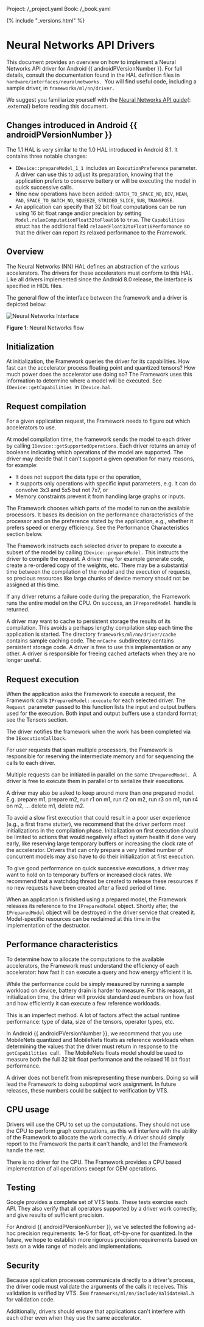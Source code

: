 Project: /_project.yaml
Book: /_book.yaml

{% include "_versions.html" %}

<!--
  Copyright 2018 The Android Open Source Project

  Licensed under the Apache License, Version 2.0 (the "License");
  you may not use this file except in compliance with the License.
  You may obtain a copy of the License at

      http://www.apache.org/licenses/LICENSE-2.0

  Unless required by applicable law or agreed to in writing, software
  distributed under the License is distributed on an "AS IS" BASIS,
  WITHOUT WARRANTIES OR CONDITIONS OF ANY KIND, either express or implied.
  See the License for the specific language governing permissions and
  limitations under the License.
-->

# Neural Networks API Drivers

This document provides an overview on how to implement a Neural Networks API
driver for Android {{ androidPVersionNumber }}. For full details, consult the
documentation found in the HAL definition files in
`hardware/interfaces/neuralnetworks. `You will find useful code, including a
sample driver, in `frameworks/ml/nn/driver.`

We suggest you familiarize yourself with the
[Neural Networks API guide](https://developer.android.com/ndk/guides/neuralnetworks/){: .external}
before reading this document.


## Changes introduced in Android {{ androidPVersionNumber }}

The 1.1 HAL is very similar to the 1.0 HAL introduced in Android 8.1. It contains
three notable changes:


*   `IDevice::prepareModel_1_1 `includes an `ExecutionPreference` parameter. A
    driver can use this to adjust its preparation, knowing that the application
    prefers to conserve battery or will be executing the model in quick
    successive calls.
*   Nine new operations have been added: `BATCH_TO_SPACE_ND`, `DIV`, `MEAN`,
    `PAD`, `SPACE_TO_BATCH_ND`, `SQUEEZE`, `STRIDED_SLICE`, `SUB`, `TRANSPOSE`.
*   An application can specify that 32 bit float computations can be run using
    16 bit float range and/or precision by setting
    `Model.relaxComputationFloat32toFloat16` to `true`. The `Capabilities`
    struct has the additional field `relaxedFloat32toFloat16Performance` so that
    the driver can report its relaxed performance to the Framework.


## Overview

The Neural Networks (NN) HAL defines an abstraction of the various accelerators.
The drivers for these accelerators must conform to this HAL. Like all drivers
implemented since the Android 8.0 release, the interface is specified in HIDL
files.

The general flow of the interface between the framework and a driver is depicted below:

![Neural Networks Interface](/devices/interaction/images/neural_networks_interface.png)

**Figure 1**: Neural Networks flow

## Initialization

At initialization, the Framework queries the driver for its capabilities. How
fast can the accelerator process floating point and quantized tensors? How much
power does the accelerator use doing so? The Framework uses this information to
determine where a model will be executed. See `IDevice::getCapabilities `in
`IDevice.hal`.


## Request compilation

For a given application request, the Framework needs to figure out which
accelerators to use.

At model compilation time, the framework sends the model to each driver by
calling `IDevice::getSupportedOperations`. Each driver returns an array of
booleans indicating which operations of the model are supported. The driver may
decide that it can't support a given operation for many reasons, for example:


*   It does not support the data type or the operation,
*   It supports only operations with specific input parameters, e.g. it can do
    convolve 3x3 and 5x5 but not 7x7, or
*   Memory constraints prevent it from handling large graphs or inputs.

The Framework chooses which parts of the model to run on the available
processors. It bases its decision on the performance characteristics of the
processor and on the preference stated by the application, e.g., whether it
prefers speed or energy efficiency. See the Performance Characteristics section
below.

The Framework instructs each selected driver to prepare to execute a subset of
the model by calling `IDevice::prepareModel.` This instructs the driver to
compile the request. A driver may for example generate code, create a re-ordered
copy of the weights, etc. There may be a substantial time between the
compilation of the model and the execution of requests, so precious resources
like large chunks of device memory should not be assigned at this time.

If any driver returns a failure code during the preparation, the Framework runs
the entire model on the CPU. On success, an `IPreparedModel `handle is returned.

A driver may want to cache to persistent storage the results of its compilation.
This avoids a perhaps lengthy compilation step each time the application is
started. The directory `frameworks/ml/nn/driver/cache` contains sample caching
code. The `nnCache `subdirectory contains persistent storage code. A driver is
free to use this implementation or any other. A driver is responsible for
freeing cached artefacts when they are no longer useful.


## Request execution

When the application asks the Framework to execute a request, the Framework
calls `IPreparedModel::execute` for each selected driver. The `Request
`parameter passed to this function lists the input and output buffers used for
the execution. Both input and output buffers use a standard format; see the
Tensors section.

The driver notifies the framework when the work has been completed via the
`IExecutionCallback`.

For user requests that span multiple processors, the Framework is responsible
for reserving the intermediate memory and for sequencing the calls to each
driver.

Multiple requests can be initiated in parallel on the same `IPreparedModel. `A
driver is free to execute them in parallel or to serialize their executions.

A driver may also be asked to keep around more than one prepared model. E.g.
prepare m1, prepare m2, run r1 on m1, run r2 on m2, run r3 on m1, run r4 on m2,
… delete m1, delete m2.

To avoid a slow first execution that could result in a poor user experience
(e.g., a first frame stutter), we recommend that the driver perform most
initializations in the compilation phase. Initialization on first execution
should be limited to actions that would negatively affect system health if done
very early, like reserving large temporary buffers or increasing the clock rate
of the accelerator. Drivers that can only prepare a very limited number of
concurrent models may also have to do their initialization at first execution.

To give good performance on quick successive executions, a driver may want to
hold on to temporary buffers or increased clock rates. We recommend that a
watchdog thread be created to release these resources if no new requests have
been created after a fixed period of time.

When an application is finished using a prepared model, the Framework releases
its reference to the `IPreparedModel` object. Shortly after, the
`IPreparedModel` object will be destroyed in the driver service that created it.
Model-specific resources can be reclaimed at this time in the implementation of
the destructor.


## Performance characteristics

To determine how to allocate the computations to the available accelerators, the
Framework must understand the efficiency of each accelerator: how fast it can
execute a query and how energy efficient it is.

While the performance could be simply measured by running a sample workload on
device, battery drain is harder to measure. For this reason, at initialization
time, the driver will provide standardized numbers on how fast and how
efficiently it can execute a few reference workloads.

This is an imperfect method. A lot of factors affect the actual runtime
performance: type of data, size of the tensors, operator types, etc.

In Android {{ androidPVersionNumber }}, we recommend that you use MobileNets
quantized and MobileNets floats as reference workloads when determining the
values that the driver must return in response to the `getCapabilities `call`.
`The MobileNets floats model should be used to measure both the full 32 bit
float performance and the relaxed 16 bit float performance.

A driver does not benefit from misrepresenting these numbers. Doing so will lead
the Framework to doing suboptimal work assignment. In future releases, these
numbers could be subject to verification by VTS.


## CPU usage

Drivers will use the CPU to set up the computations. They should not use the CPU
to perform graph computations, as this will interfere with the ability of the
Framework to allocate the work correctly. A driver should simply report to the
Framework the parts it can't handle, and let the Framework handle the rest.

There is no driver for the CPU. The Framework provides a CPU based
implementation of all operations except for OEM operations.


## Testing

Google provides a complete set of VTS tests. These tests exercise each API. They
also verify that all operators supported by a driver work correctly, and give
results of sufficient precision.

For Android {{ androidPVersionNumber }}, we've selected the following ad-hoc
precision requirements: 1e-5 for float, off-by-one for quantized. In the future,
we hope to establish more rigorous precision requirements based on tests on a
wide range of models and implementations.


## Security

Because application processes communicate directly to a driver's process, the
driver code must validate the arguments of the calls it receives. This
validation is verified by VTS. See `frameworks/ml/nn/include/ValidateHal.h` for
validation code.

Additionally, drivers should ensure that applications can't interfere with each
other even when they use the same accelerator.

